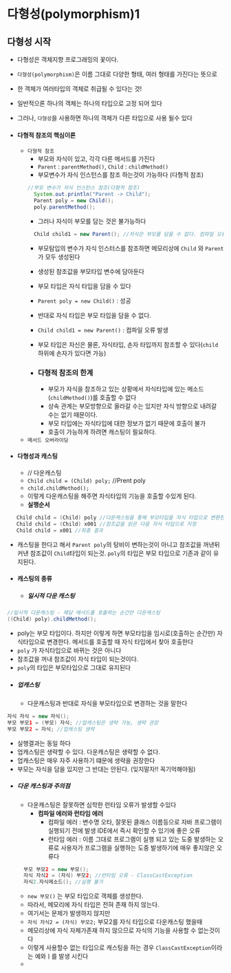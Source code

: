 # 다형성(polymorphism)1

## 다형성 시작
 
 * 다형성은 객체지향 프로그래밍의 꽃이다.
 * `다형성(polymorphism)`은 이름 그대로 다양한 형태, 여러 형태를 가진다는 뜻으로
 * 한 객체가 여러타입의 객체로 취급될 수 있다는 것!
 * 일반적으론 하나의 객체는 하나의 타입으로 고정 되어 있다
 * 그러나, `다형성`을 사용하면 하나의 객체가 다른 타입으로 사용 될수 있다
* #### 다형적 참조의 핵심이론
    * `다형적 참조`
      * 부모와 자식이 있고, 각각 다른 메서드를 가진다
      * `Parent` : `parentMethod()`, `Child` : `childMethod()`
      * 부모변수가 자식 인스턴스를 참조 하는것이 가능하다 (다형적 참조)
      ```java
      //부모 변수가 자식 인스턴스 참조(다형적 참조)
        System.out.println("Parent -> Child");
        Parent poly = new Child();
        poly.parentMethod();
      ```
      * 그러나 자식이 부모를 담는 것은 불가능하다
      ```java
        Child child1 = new Parent(); //자식은 부모를 담을 수 없다. 컴파일 오류가 난다
      ```  
      * 부모탐입의 변수가 자식 인스터스를 참조하면 메모리상에 `Child` 와 `Parent` 가 모두 생성된다
      
      * 생성된 참조값을 부모타입 변수에 담아둔다
      
      * 부모 타입은 자식 타입을 담을 수 있다
       * `Parent poly = new Child()` : 성공
      *  반대로 자식 타입은 부모 타입을 담을 수 없다.
        * `Child child1 = new Parent()` : 컴파일 오류 발생
      * 부모 타입은 자신은 물론, 자식타입, 손자 타입까지 참조할 수 있다(`child` 하위에 손자가 있다면 가능) 
      * ### 다형적 참조의 한계
         *  부모가 자식을 참조하고 있는 상황에서 자식타입에 있는 메소드(`childMethod()`)를 호출할 수 없다
         *  상속 관계는 부모방향으로 올라갈 수는 있지만 자식 방향으로 내려갈 수는 없기 때문이다.
         *  부모 타입에는  자식타입에 대한 정보가 없기 때문에 호출이 불가
         *  호출이 가능하게 하려면 캐스팅이 필요하다.
    * `메서드 오버라이딩`

* #### 다형성과 캐스팅
  * // 다운캐스팅
  * `Child child = (Child) poly;` //Prent poly
  * `child.childMethod();` 
  * 이렇게 다운캐스팅을 해주면 자식타입의 기능을 호출할 수있게 된다.
  * **실행순서**
 ```java
    Child child = (Child) poly //다운캐스팅을 통해 부모타입을 자식 타입으로 변환한 다음에 대입 시도
    Child child = (Child) x001 //참조값을 읽은 다음 자식 타입으로 지정
    Child child = x001 //최종 결과
 ```
 * 캐스팅을 한다고 해서 `Parent poly`의 탕비이 변하는것이 아니고 참조값을 꺼낸뒤 커낸 참조값이 `Child`타입이 되는것. `poly`의 타입은 부모 타입으로 기존과 같이 유지된다.
 * #### 캐스팅의 종류
   * ##### 일시적 다운 캐스팅
```java
//일시적 다운캐스팅 - 해당 메서드를 호출하는 순간만 다운캐스팅
((Child) poly).childMethod();
```
    
   * poly는 부모 타입이다. 하지만 이렇게 하면 부모타입을 임시로(호출하는 순간만) 자식타입으로 변경한다. 메서드를 호출할 때 자식 타입에서 찾아 호출한다
   * `poly` 가 자식타입으로 바뀌는 것은 아니다
   * 참조값을 꺼내 참조값이 자식 타입이 되는것이다.
   * `poly`의 타입은 부모타입으로 그대로 유지된다
 * ##### 업캐스팅
   * 다운캐스팅과 반대로 자식을 부모타입으로 변경하는 것을 말한다
```java
자식 자식 = new 자식();
부모 부모1 = (부모) 자식; //업캐스팅은 생략 가능, 생략 권장
부모 부모2 = 자식; //업캐스팅 생략
```

   * 실행결과는 동일 하다
   * 업캐스팅은 생략할 수 있다. 다운캐스팅은 생략할 수 없다. 
   * 업캐스팅은 매우 자주 사용하기 떄문에 생략을 권장한다
   * 부모는 자식을 담을 있지만 그 반대는 안된다. (잊지말자!! 꼭기억해야됨)
* ##### 다운 캐스팅과 주의점
  * 다운캐스팅은 잘못하면 심학한 런타임 오류가 발생할 수있다
    * **컴파일 에러와 런타임 에러**
      * 컴파일 에러 : 변수명 오타, 잘못된 클래스 이름등으로 자바 프로그램이 실행되기 전에 발생 IDE에서 즉시 확인할 수 있기에 좋은 오류
      * 런타임 에러 : 이름 그대로 프로그램이 실행 되고 있는 도중 발생하는 오류로 사용자가 프로그램을 실행하는 도중 발생하기에 매우 좋지않은 오류다
  ```java
    부모 부모2 = new 부모();
    자식 자식2 = (자식) 부모2; //런타임 오류 - ClassCastException
    자식2.자식메소드(); //실행 불가
  ```  
    * `new 부모()` 는 부모 타입으로 객체를 생성한다. 
    * 따라서, 메모리에 자식 타입은 전혀 존재 하지 않는다.
    * 여기서는 문제가 발생하지 않지만
    * `자식 자식2 = (자식) 부모2;` 부모2를 자식 타입으로 다운캐스팅 했을때
    * 메모리상에 자식 자체가존재 하지 않으므로 자식의 기능을 사용할 수 없는것이다
    * 이렇게 사용할수 없는 타입으로 캐스팅을 하는 경우 `ClassCastException`이라는 예와ㅣ를 발생 시킨다
    * 